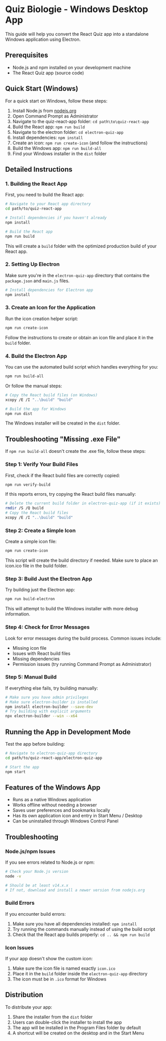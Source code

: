 # Quiz Biologie - Windows Desktop App

This guide will help you convert the React Quiz app into a standalone Windows application using Electron.

## Prerequisites

- Node.js and npm installed on your development machine
- The React Quiz app (source code)

## Quick Start (Windows)

For a quick start on Windows, follow these steps:

1. Install Node.js from [nodejs.org](https://nodejs.org/)
2. Open Command Prompt as Administrator
3. Navigate to the quiz-react-app folder: `cd path\to\quiz-react-app`
4. Build the React app: `npm run build`
5. Navigate to the electron folder: `cd electron-quiz-app`
6. Install dependencies: `npm install`
7. Create an icon: `npm run create-icon` (and follow the instructions)
8. Build the Windows app: `npm run build-all`
9. Find your Windows installer in the `dist` folder

## Detailed Instructions

### 1. Building the React App

First, you need to build the React app:

```bash
# Navigate to your React app directory
cd path/to/quiz-react-app

# Install dependencies if you haven't already
npm install

# Build the React app
npm run build
```

This will create a `build` folder with the optimized production build of your React app.

### 2. Setting Up Electron

Make sure you're in the `electron-quiz-app` directory that contains the `package.json` and `main.js` files.

```bash
# Install dependencies for Electron app
npm install
```

### 3. Create an Icon for the Application

Run the icon creation helper script:

```bash
npm run create-icon
```

Follow the instructions to create or obtain an icon file and place it in the `build` folder.

### 4. Build the Electron App

You can use the automated build script which handles everything for you:

```bash
npm run build-all
```

Or follow the manual steps:

```bash
# Copy the React build files (on Windows)
xcopy /E /I "..\build" "build"

# Build the app for Windows
npm run dist
```

The Windows installer will be created in the `dist` folder.

## Troubleshooting "Missing .exe File"

If `npm run build-all` doesn't create the .exe file, follow these steps:

### Step 1: Verify Your Build Files

First, check if the React build files are correctly copied:

```bash
npm run verify-build
```

If this reports errors, try copying the React build files manually:

```bash
# Delete the current build folder in electron-quiz-app (if it exists)
rmdir /S /Q build
# Copy the React build files
xcopy /E /I "..\build" "build"
```

### Step 2: Create a Simple Icon

Create a simple icon file:

```bash
npm run create-icon
```

This script will create the build directory if needed. Make sure to place an icon.ico file in the build folder.

### Step 3: Build Just the Electron App

Try building just the Electron app:

```bash
npm run build-electron
```

This will attempt to build the Windows installer with more debug information.

### Step 4: Check for Error Messages

Look for error messages during the build process. Common issues include:

- Missing icon file
- Issues with React build files
- Missing dependencies
- Permission issues (try running Command Prompt as Administrator)

### Step 5: Manual Build

If everything else fails, try building manually:

```bash
# Make sure you have admin privileges
# Make sure electron-builder is installed
npm install electron-builder --save-dev
# Try building with explicit arguments
npx electron-builder --win --x64
```

## Running the App in Development Mode

Test the app before building:

```bash
# Navigate to electron-quiz-app directory
cd path/to/quiz-react-app/electron-quiz-app

# Start the app
npm start
```

## Features of the Windows App

- Runs as a native Windows application
- Works offline without needing a browser
- Saves user preferences and bookmarks locally
- Has its own application icon and entry in Start Menu / Desktop
- Can be uninstalled through Windows Control Panel

## Troubleshooting

### Node.js/npm Issues

If you see errors related to Node.js or npm:

```bash
# Check your Node.js version
node -v

# Should be at least v14.x.x
# If not, download and install a newer version from nodejs.org
```

### Build Errors

If you encounter build errors:

1. Make sure you have all dependencies installed: `npm install`
2. Try running the commands manually instead of using the build script
3. Check that the React app builds properly: `cd .. && npm run build`

### Icon Issues

If your app doesn't show the custom icon:

1. Make sure the icon file is named exactly `icon.ico`
2. Place it in the `build` folder inside the `electron-quiz-app` directory
3. The icon must be in `.ico` format for Windows

## Distribution

To distribute your app:

1. Share the installer from the `dist` folder
2. Users can double-click the installer to install the app
3. The app will be installed in the Program Files folder by default
4. A shortcut will be created on the desktop and in the Start Menu 